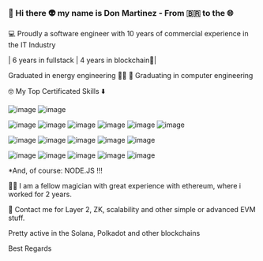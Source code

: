 ### 👾 Hi there 👽 my name is Don Martinez - From 🇧🇷 to the 🌐 ###
💻 Proudly a software engineer with 10 years of commercial experience in the IT Industry

| 6 years in fullstack | 4 years in blockchain🚀|

Graduated in energy engineering  👨‍🎓 📘 Graduating in computer engineering

🤓 My Top Certificated Skills ⬇️ 

![image](https://img.shields.io/badge/Amazon_AWS-FF9900?style=for-the-badge&logo=amazonaws&logoColor=white) ![image](https://img.shields.io/badge/Azure_DevOps-0078D7?style=for-the-badge&logo=azure-devops&logoColor=white)

![image](https://img.shields.io/badge/C-00599C?style=for-the-badge&logo=c&logoColor=white) ![image](https://img.shields.io/badge/C%23-239120?style=for-the-badge&logo=csharp&logoColor=white) ![image](https://img.shields.io/badge/C%2B%2B-00599C?style=for-the-badge&logo=c%2B%2B&logoColor=white) ![image](	https://img.shields.io/badge/CSS3-1572B6?style=for-the-badge&logo=css3&logoColor=white) ![image](https://img.shields.io/badge/HTML5-E34F26?style=for-the-badge&logo=html5&logoColor=white) ![image](https://img.shields.io/badge/%3C/%3E%20htmx-3D72D7?style=for-the-badge&logo=mysl&logoColor=white) 

 ![image](https://img.shields.io/badge/next%20js-000000?style=for-the-badge&logo=nextdotjs&logoColor=white) ![image](https://img.shields.io/badge/JavaScript-323330?style=for-the-badge&logo=javascript&logoColor=F7DF1E) ![image](https://img.shields.io/badge/json-5E5C5C?style=for-the-badge&logo=json&logoColor=white) ![image](https://img.shields.io/badge/Python-FFD43B?style=for-the-badge&logo=python&logoColor=blue) ![image](https://img.shields.io/badge/Ruby-CC342D?style=for-the-badge&logo=ruby&logoColor=white)

![image](https://img.shields.io/badge/Rust-black?style=for-the-badge&logo=rust&logoColor=#E57324) ![image](https://img.shields.io/badge/Solidity-e6e6e6?style=for-the-badge&logo=solidity&logoColor=black) ![image](https://img.shields.io/badge/Go-00ADD8?style=for-the-badge&logo=go&logoColor=white) ![image](https://img.shields.io/badge/hyperledger-2F3134?style=for-the-badge&logo=hyperledger&logoColor=white) ![image](https://img.shields.io/badge/TypeScript-007ACC?style=for-the-badge&logo=typescript&logoColor=white)

*And, of course: NODE.JS !!!

🧙‍♂️ I am a fellow magician with great experience with ethereum, where i worked for 2 years. 

💬 Contact me for Layer 2, ZK, scalability and other simple or advanced EVM stuff.

Pretty active in the Solana, Polkadot and other blockchains 

Best Regards


